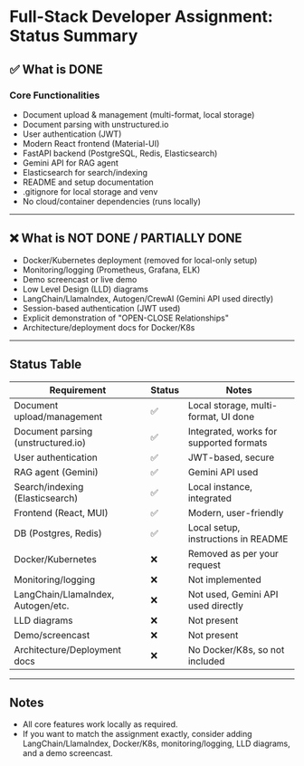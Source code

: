 # Full-Stack Developer Assignment: Status Summary

## ✅ What is DONE

### Core Functionalities
- Document upload & management (multi-format, local storage)
- Document parsing with unstructured.io
- User authentication (JWT)
- Modern React frontend (Material-UI)
- FastAPI backend (PostgreSQL, Redis, Elasticsearch)
- Gemini API for RAG agent
- Elasticsearch for search/indexing
- README and setup documentation
- .gitignore for local storage and venv
- No cloud/container dependencies (runs locally)

---

## ❌ What is NOT DONE / PARTIALLY DONE

- Docker/Kubernetes deployment (removed for local-only setup)
- Monitoring/logging (Prometheus, Grafana, ELK)
- Demo screencast or live demo
- Low Level Design (LLD) diagrams
- LangChain/LlamaIndex, Autogen/CrewAI (Gemini API used directly)
- Session-based authentication (JWT used)
- Explicit demonstration of "OPEN-CLOSE Relationships"
- Architecture/deployment docs for Docker/K8s

---

## Status Table

| Requirement                        | Status      | Notes                                                      |
|-------------------------------------|-------------|------------------------------------------------------------|
| Document upload/management         | ✅          | Local storage, multi-format, UI done                       |
| Document parsing (unstructured.io) | ✅          | Integrated, works for supported formats                    |
| User authentication                | ✅          | JWT-based, secure                                          |
| RAG agent (Gemini)                 | ✅          | Gemini API used                                            |
| Search/indexing (Elasticsearch)    | ✅          | Local instance, integrated                                 |
| Frontend (React, MUI)              | ✅          | Modern, user-friendly                                      |
| DB (Postgres, Redis)               | ✅          | Local setup, instructions in README                        |
| Docker/Kubernetes                  | ❌          | Removed as per your request                                |
| Monitoring/logging                 | ❌          | Not implemented                                            |
| LangChain/LlamaIndex, Autogen/etc. | ❌          | Not used, Gemini API used directly                         |
| LLD diagrams                       | ❌          | Not present                                                |
| Demo/screencast                    | ❌          | Not present                                                |
| Architecture/Deployment docs       | ❌          | No Docker/K8s, so not included                             |

---

## Notes
- All core features work locally as required.
- If you want to match the assignment exactly, consider adding LangChain/LlamaIndex, Docker/K8s, monitoring/logging, LLD diagrams, and a demo screencast. 